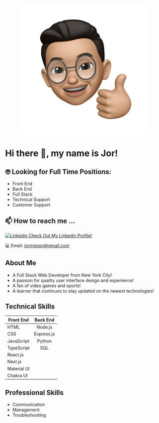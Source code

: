 <p align="center">
  <img src="/img/JMPlogo.png">
</p>



# Hi there 👋, my name is Jor! 

## 🤓 Looking for Full Time Positions:

- Front End
- Back End
- Full Stack
- Technical Support
- Customer Support

## 📫 How to reach me ...

<i class="fab fa-linkedin"></i> [![Linkedin](https://i.stack.imgur.com/gVE0j.png) Check Out My Linkedin Profile!](https://www.linkedin.com/in/jor-ming-poon/)

💻 Email: jormpoon@gmail.com

## About Me

- A Full Stack Web Developer from New York City!
- A passion for quality user interface design and experience!
- A fan of video games and sports!
- A learner that continues to stay updated on the newest technologies!

## Technical Skills

| Front End       | Back End          |
| ------------- |:-------------:| 
| HTML     | Node.js | 
| CSS     | Express.js     |  
| JavaScript |   Python  |   
| TypeScript |     SQL |
| React.js |     
| Next.js |     
| Material UI |
| Chakra UI |

## Professional Skills

- Communication
- Management
- Troubleshooting


<!--
**JorPoon/JorPoon** is a ✨ _special_ ✨ repository because its `README.md` (this file) appears on your GitHub profile.

Here are some ideas to get you started:

- 🔭 I’m currently working on ...
- 🌱 I’m currently learning ...
- 👯 I’m looking to collaborate on ...
- 🤔 I’m looking for help with ...
- 💬 Ask me about ...
- 📫 How to reach me: ...
- 😄 Pronouns: ...
- ⚡ Fun fact: ...
-->
